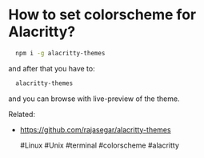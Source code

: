 # How to set colorscheme for Alacritty?

```bash
  npm i -g alacritty-themes
```
and after that you have to:

```bash
  alacritty-themes
```
and you can browse with live-preview of the theme.

Related:
  - https://github.com/rajasegar/alacritty-themes

    #Linux #Unix #terminal #colorscheme #alacritty

